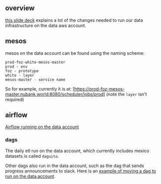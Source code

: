 ## overview

[this slide deck](https://docs.google.com/presentation/d/17c2l00x6rdO9bt2C3ZD2P_Gn2G1so7BXEyFwY_gaky0/edit#slide=id.g7e12e10c74_0_14]) explains a lot of the changes needed to run our data infrastructure on the data aws account.

## mesos
mesos on the data account can be found using the naming scheme:

```
prod-foz-white-mesos-master
prod - env
foz - prototype
white - layer
mesos-master - service name
```

So for example, currently it is at: [https://prod-foz-mesos-master.nubank.world:8080/scheduler/jobs/prod] (note the `layer` isn't required)

## airflow

[Airflow running on the data account](https://airflow.nubank.world/admin/)

### dags

The daily etl run on the data account, which currently includes mexico datasets is called `daguito`.

Other dags also run in the data account, such as the dag that sends progress announcements to slack.
Here is an [example of moving a dag to run on the data account](https://github.com/nubank/aurora-jobs/pull/1125).
